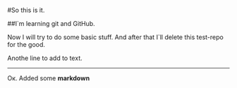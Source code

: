 #So this is it. 

##I`m learning git and GitHub.

Now I will try to do some basic stuff. And after that I`ll delete this test-repo for the good.

Anothe line to add to text.

***

Ок. Added some **markdown** 